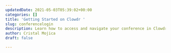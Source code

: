 ```yaml
---
updatedDate: 2021-05-03T05:39:02+00:00
categories: []
title: 'Getting Started on Clowdr '
slug: conferencelogin
description: Learn how to access and navigate your conference in Clowdr
author: Cristal Mojica
draft: false

---
```

